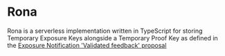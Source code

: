 # Rona
Rona is a serverless implementation written in TypeScript for storing Temporary Exposure Keys alongside 
a Temporary Proof Key as defined in the [Exposure Notification 'Validated feedback' proposal](https://docs.google.com/document/d/1XJAkdAfvjZdAQhx9vYh0EL2mJuZ2ztMJX_y7Dq3aFJ8/edit#heading=h.8k0kqdna9kwm)
